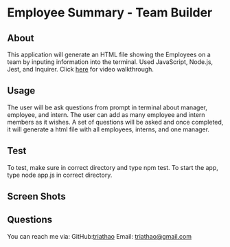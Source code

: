 # Employee Summary - Team Builder

## About
This application will generate an HTML file showing the Employees on a team by inputing information into the terminal. Used JavaScript, Node.js, Jest, and Inquirer. Click <a href="https://www.youtube.com/watch?v=bw4tChigiGA&t=8s">here</a> for video walkthrough.

## Usage
The user will be ask questions from prompt in terminal about manager, employee, and intern. The user can add as many employee and intern members as it wishes. A set of questions will be asked and once completed, it will generate a html file with all employees, interns, and one manager.

## Test
To test, make sure in correct directory and type npm test.
To start the app, type node app.js in correct directory.

## Screen Shots


## Questions
You can reach me via:
GitHub:<a href="https://github.com/triathao">triathao</a>
Email: triathao@gmail.com

